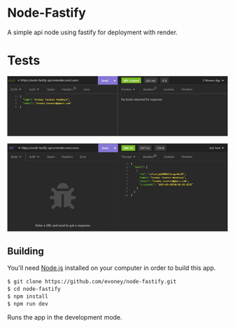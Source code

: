 # Node-Fastify

A simple api node using fastify for deployment with render.

# Tests

![create](/assets/createUser.png)

![list](/assets/listUsers.png)

## Building

You'll need [Node.js](https://nodejs.org) installed on your computer in order to build this app.

```bash
$ git clone https://github.com/evoney/node-fastify.git
$ cd node-fastify
$ npm install
$ npm run dev
```

Runs the app in the development mode.<br/>

